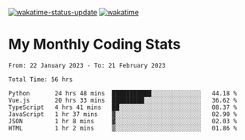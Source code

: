 [![wakatime-status-update](https://github.com/noopurphalak/noopurphalak/workflows/wakatime-status-update/badge.svg)](https://github.com/noopurphalak/noopurphalak/actions/workflows/main.yml)
[![wakatime](https://wakatime.com/badge/user/80ace140-ef40-4fdd-b8ed-f3be3d2e1aea.svg)](https://wakatime.com/@80ace140-ef40-4fdd-b8ed-f3be3d2e1aea)

# My Monthly Coding Stats

<!--START_SECTION:waka-->

```text
From: 22 January 2023 - To: 21 February 2023

Total Time: 56 hrs

Python       24 hrs 48 mins  ███████████░░░░░░░░░░░░░░   44.18 %
Vue.js       20 hrs 33 mins  █████████░░░░░░░░░░░░░░░░   36.62 %
TypeScript   4 hrs 41 mins   ██░░░░░░░░░░░░░░░░░░░░░░░   08.37 %
JavaScript   1 hr 37 mins    ▓░░░░░░░░░░░░░░░░░░░░░░░░   02.90 %
JSON         1 hr 8 mins     ▓░░░░░░░░░░░░░░░░░░░░░░░░   02.03 %
HTML         1 hr 2 mins     ▒░░░░░░░░░░░░░░░░░░░░░░░░   01.86 %
```

<!--END_SECTION:waka-->
